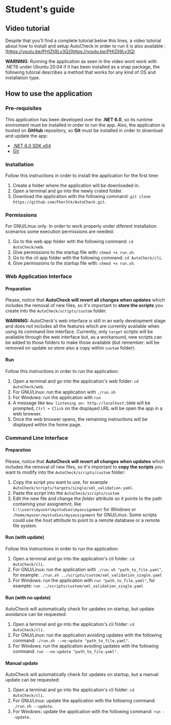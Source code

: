 # Student's guide
## Video tutorial
Despite that you'll find a complete tutorial below this lines, a video tutorial about how to install and setup AutoCheck in order to run it is also available : [https://youtu.be/PHIZlj9Ly3Q](https://youtu.be/PHIZlj9Ly3Q)

**WARNING**: Running the application as seen in the video wont work with .NET6 under Ubuntu 20.04 if it has been installed as a snap package, the following tutorial describes a method that works for any kind of OS and installation type.

## How to use the application
### Pre-requisites
This application has been developed over the **.NET 6.0**, so its runtime enviroment must be installed in order to run the app. Also, the application is hosted on **GitHub** repository, so **Git** must be installed in order to download and update the app:
* [.NET 6.0 SDK x64](https://dotnet.microsoft.com/download)
* [Git](https://git-scm.com/downloads)

### Installation
Follow this instructions in order to install the application for the first time:
1. Create a folder where the application will be downloaded in.
2. Open a terminal and go into the newly crated folder.
3. Download the application with the following command: `git clone https://github.com/FherStk/AutoCheck.git`.

### Permissions
For GNU/Linux only. In order to work properly under diferent installation scenarios some execution permissions are needed:
1. Go to the web app folder with the following command: `cd AutoCheck/web`.
2. Give permissions to the startup file with: `chmod +x run.sh`.
3. Go to the cli app folder with the following command: `cd AutoCheck/cli`.
4. Give permissions to the startup file with: `chmod +x run.sh`.

### Web Application Interface
#### Preparation
Please, notice that **AutoCheck will revert all changes when updates** which includes the removal of new files, so it's important to **store the scripts** you create into the `AutoCheck/scripts/custom` folder.

**WARNING:** AutoCheck's web interface is still in an early development stage and does not includes all the features which are currently available when using its command line interface. Currently, only `target` scripts will be available through the web interface but, as a workaround, new scripts can be added to those folders to make those available (but remember: will be removed on update so store also a copy within `custom` folder).

#### Run
Follow this instructions in order to run the application:
1. Open a terminal and go into the application's web folder: `cd AutoCheck/web`.
2. For GNU/Linux: run the application with `./run.sh`
3. For Windows: run the application with `run`
4. A message like `Now listening on: http://localhost:5000` will be prompted, `Ctrl + Click` on the displayed URL will be open the app in a web browser.
5. Once the web broswer opens, the remaining instructions will be displayed within the home page. 

### Command Line Interface
#### Preparation
Please, notice that **AutoCheck will revert all changes when updates** which includes the removal of new files, so it's important to **copy the scripts** you want to modify into the `AutoCheck/scripts/custom` folder:
1. Copy the script you want to use, for example `AutoCheck/scripts/targets/single/xml_validation.yaml`.
2. Paste the script into the `AutoCheck/scripts/custom`
3. Edit the new file and change the *folder* attribute so it points to the path containing your assignemnt, like `C:\\users\myuser\mystudies\myassignment` for Windows or `/home/myuser/mystudies/mysassignment` for GNU/Linux. Some scripts could use the *host* attribute to point to a remote database or a remote file system. 

#### Run (with update)
Follow this instructions in order to run the application:
1. Open a terminal and go into the application's cli folder: `cd AutoCheck/cli`.
2. For GNU/Linux: run the application with `./run.sh "path_to_file.yaml"`, for example: `./run.sh ../scripts/custom/xml_validation_single.yaml`  
3. For Windows: run the application with `run "path_to_file.yaml"`, for example: `run ../scripts/custom/xml_validation_single.yaml`  

#### Run (with no update)
AutoCheck will automatically check for updates on startup, but update avoidance can be requested:
1. Open a terminal and go into the application's cli folder: `cd AutoCheck/cli`.
2. For GNU/Linux: run the application avoiding updates with the following command: `./run.sh --no-update "path_to_file.yaml"`. 
3. For Windows: run the application avoiding updates with the following command: `run --no-update "path_to_file.yaml"`. 

#### Manual update
AutoCheck will automatically check for updates on startup, but a manual update can be requested:
1. Open a terminal and go into the application's cli folder: `cd AutoCheck/cli`.
2. For GNU/Linux: update the application with the following command: `./run.sh --update`.
3. For Windows: update the application with the following command: `run --update`.